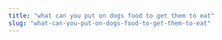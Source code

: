 ```yaml
---
title: "what can you put on dogs food to get them to eat"
slug: "what-can-you-put-on-dogs-food-to-get-them-to-eat"
---
```


